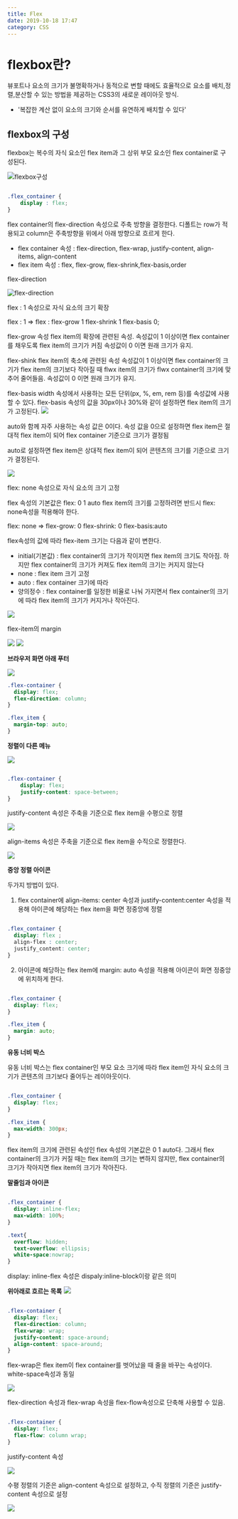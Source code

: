 ```yaml
---
title: Flex
date: 2019-10-18 17:47
category: CSS
---
```


# flexbox란?
뷰포트나 요소의 크기가 불명확하거나 동적으로 변할 때에도 효율적으로 요소를 배치,정렬,분산할 수 있는 방법을 제공하는 CSS3의 새로운 레이아웃 방식.

* '복잡한 계산 없이 요소의 크기와 순서를 유연하게 배치할 수 있다'

## flexbox의 구성
flexbox는 복수의 자식 요소인 flex item과 그 상위 부모 요소인 flex container로 구성된다.

![flexbox구성](https://d2.naver.com/content/images/2018/12/helloworld-201811-flex_01.png)

```css

.flex_container {
    display : flex;
}

```

flex container의 flex-direction 속성으로 주축 방향을 결정한다.
디폴트는 row가 적용되고 column은 주축방향을 위에서 아래 방향으로 흐르게 한다.

* flex container 속성 : flex-direction, flex-wrap, justify-content, align-items, align-content
* flex item 속성 : flex, flex-grow, flex-shrink,flex-basis,order

flex-direction 

![flex-direction](https://d2.naver.com/content/images/2018/12/helloworld-201811-flex_05.png)


flex : 1 속성으로 자식 요소의 크기 확장

flex : 1 => flex : flex-grow 1  flex-shrink 1  flex-basis 0;

flex-grow 속성
flex item의 확장에 관련된 속성.
속성값이 1 이상이면 flex container를 채우도록 flex item의 크기가 커짐
속성값이 0 이면 원래 크기가 유지.

flex-shink
flex item의 축소에 관련된 속성
속성값이 1 이상이면 flex container의 크기가 flex item의 크기보다 작아질 때 flwx item의 크기가 flwx container의 크기에 맞추어 줄어들음.
속성값이 0 이면 원래 크기가 유지.

flex-basis
width 속성에서 사용하는 모든 단위(px, %, em, rem 등)를 속성값에 사용할 수 있다. flex-basis 속성의 값을 30px이나 30%와 같이 설정하면 flex item의 크기가 고정된다.
![](https://d2.naver.com/content/images/2018/12/helloworld-201811-flex_09.png)

auto와 함께 자주 사용하는 속성 값은 0이다.
속성 값을 0으로 설정하면 flex item은 절대적 flex item이 되어 flex container 기준으로 크기가 결정됨

auto로 설정하면 flex item은 상대적 flex item이 되어 콘텐츠의 크기를 기준으로 크기가 결정된다.

![](https://d2.naver.com/content/images/2018/12/helloworld-201811-flex_10.png)


flex: none 속성으로 자식 요소의 크기 고정

flex 속성의 기본값은 flex: 0 1 auto
flex item의 크기를 고정하려면 반드시 flex: none속성을 적용해야 한다.

flex: none => flex-grow: 0 flex-shrink: 0 flex-basis:auto

flex속성의 값에 따라 flex-item 크기는 다음과 같이 변한다.
* initial(기본값) : flex container의 크기가 작이지면 flex item의 크기도 작아짐. 하지만 flex container의 크기가 커져도 flex item의 크기는 커지지 않는다
* none : flex item 크기 고정
* auto : flex container 크기에 따라
* 양의정수 : flex container를 일정한 비율로 나눠 가지면서 flex container의 크기에 따라 flex item의 크기가 커지거나 작아진다.

![](https://d2.naver.com/content/images/2018/12/helloworld-201811-flex_13.png)

flex-item의 margin

![](https://d2.naver.com/content/images/2018/12/helloworld-201811-flex_14.png)
![](https://d2.naver.com/content/images/2018/12/helloworld-201811-flex_15.png)


**브라우저 화면 아래 푸터**

![](https://d2.naver.com/content/images/2018/12/helloworld-201811-flex_16.png)

```css
.flex-container {
  display: flex;
  flex-direction: column;
}

.flex_item {
  margin-top: auto;
}

```

**정렬이 다른 메뉴**

![](https://d2.naver.com/content/images/2018/12/helloworld-201811-flex_18.png)

```css

.flex-container {
    display: flex;
    justify-content: space-between;
}

```

justify-content 속성은 주축을 기준으로 flex item을 수평으로 정렬

![](https://d2.naver.com/content/images/2018/12/helloworld-201811-flex_19.png)


align-items 속성은 주축을 기준으로 flex item을 수직으로 정렬한다.

![](https://d2.naver.com/content/images/2018/12/helloworld-201811-flex_21.png)


**중앙 정렬 아이콘**

두가지 방법이 있다.

1. flex container에 align-items: center 속성과 justify-content:center 속성을 적용해 아이콘에 해당하는 flex item을 화면 정중앙에 정렬

```css

.flex_container {
  display: flex ;
  align-flex : center;
  justify_content: center;
}

```

2. 아이콘에 해당하는 flex item에 margin: auto 속성을 적용해 아이콘이 화면 정중앙에 위치하게 한다.

```css

.flex_container {
  display: flex;
}

.flex_item {
  margin: auto;
}

```

**유동 너비 박스**

유동 너비 박스는 flex container인 부모 요소 크기에 따라 flex item인 자식 요소의 크기가 콘텐츠의 크기보다
줄어두는 레이아웃이다.

```css

.flex_container {
  display: flex;
}

.flex_item { 
  max-width: 300px;
}

```

flex item의 크기에 관련된 속성인 flex 속성의 기본값은 0 1 auto다. 그래서 flex container의 크기가 커질 때는 flex item의 크기는 변하지 않지만, flex container의 크기가 작아지면 flex item의 크기가 작아진다.

**말줄임과 아이콘**


```css

.flex_container {
  display: inline-flex;
  max-width: 100%;
}

.text{
  overflow: hidden;
  text-overflow: ellipsis;
  white-space:nowrap;
}

```

display: inline-flex 속성은 dispaly:inline-block이랑 같은 의미

**위아래로 흐르는 목록**
![](https://d2.naver.com/content/images/2018/12/helloworld-201811-flex_29.png)

```css

.flex-container {
  display: flex;
  flex-direction: column;
  flex-wrap: wrap;
  justify-content: space-around;
  align-content: space-around;
}

```

flex-wrap은 flex item이 flex container를 벗어났을 때 줄을 바꾸는 속성이다.
white-space속성과 동일

![](https://d2.naver.com/content/images/2018/12/helloworld-201811-flex_31.png)


flex-direction 속성과 flex-wrap 속성을 flex-flow속성으로 단축해 사용할 수 있음.

```css

.flex-container {
  display: flex;
  flex-flow: column wrap;
}

```

justify-content 속성

![](https://d2.naver.com/content/images/2018/12/helloworld-201811-flex_32.png)

수평 정렬의 기준은 align-content 속성으로 설정하고, 수직 정렬의 기준은 justify-content 속성으로 설정

![](https://d2.naver.com/content/images/2018/12/helloworld-201811-flex_33.png)